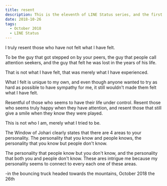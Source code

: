 ```yaml
---
title: resent
description: This is the eleventh of LINE Status series, and the first of the offLINE subseries, titled "resent".
date: 2018-10-26
tags: 
  - October 2018
  - LINE Status
---
```


I truly resent those who have not felt what I have felt.

To be the guy that got stepped on by your peers, the guy that people call attention seekers, and the guy that felt he was lost in the years of his life.

That is not what I have felt, that was merely what I have experienced.

What I felt is unique to my own, and even though anyone wanted to try as hard as possible to have sympathy for me, it still wouldn't made them felt what I have felt.

Resentful of those who seems to have their life under control. Resent those who seems truly happy when they have attention, and resent those that still give a smile when they know they were played.

This is not who I am, merely what I tried to be.

The Window of Johari clearly states that there are 4 areas to your personality. The personality that you know and people knows, the personality that you know but people don't know.

The personality that people know but you don't know, and the personality that both you and people don't know. These ares intrigue me because my personality seems to connect to every each one of these areas.

-in the bouncing truck headed towards the mountains, October 2018 the 26th